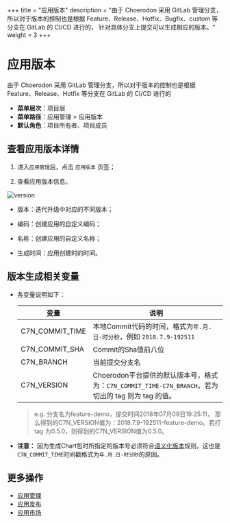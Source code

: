 ﻿+++
title = "应用版本"
description = "由于 Choerodon 采用 GitLab 管理分支，所以对于版本的控制也是根据 Feature、Release、Hotfix、Bugfix、custom 等分支在 GitLab 的 CI/CD 进行的， 针对具体分支上提交可以生成相应的版本。"
weight = 3
+++

# 应用版本
 
 由于 Choerodon 采用 GitLab 管理分支，所以对于版本的控制也是根据 Feature、Release、Hotfix 等分支在 GitLab 的 CI/CD 进行的

  - **菜单层次**：项目层
  - **菜单路径**：应用管理 > 应用版本
  - **默认角色**：项目所有者、项目成员

## 查看应用版本详情

 1. 进入`应用管理`后，点击 `应用版本` 页签；

 1. 查看应用版本信息。

![](/docs/user-guide/application-management/image/version.png "version") 

 - 版本：迭代升级中对应的不同版本；

 - 编码：创建应用的自定义编码；

 - 名称：创建应用的自定义名称；

 - 生成时间：应用创建时的时间。
 
## 版本生成相关变量

- 各变量说明如下：

    变量|说明  
    --- | ---
    C7N_COMMIT_TIME|本地Commit代码的时间，格式为`年.月.日-时分秒`，例如 `2018.7.9-192511`
    C7N_COMMIT_SHA|Commit的Sha值前八位
    C7N_BRANCH|当前提交分支名
    C7N_VERSION|Choerodon平台提供的默认版本号，格式为：`C7N_COMMIT_TIME-C7N_BRANCH`。若为切出的 tag 则为 tag 的值。
    
    > e.g. 分支名为feature-demo，提交时间2018年07月09日19:25:11， 那么得到的C7N_VERSION值为：2018.7.9-192511-feature-demo。若打 tag 为0.5.0，则得到的C7N_VERSION值为0.5.0。

- **注意：** 因为生成Chart包时所指定的版本号必须符合[语义化版本](https://semver.org/lang/zh-CN/)规则，这也是`C7N_COMMIT_TIME`时间戳格式为`年.月.日-时分秒`的原因。

## 更多操作
- [应用管理](../application)
- [应用发布](../application-release)
- [应用市场](../application-market)